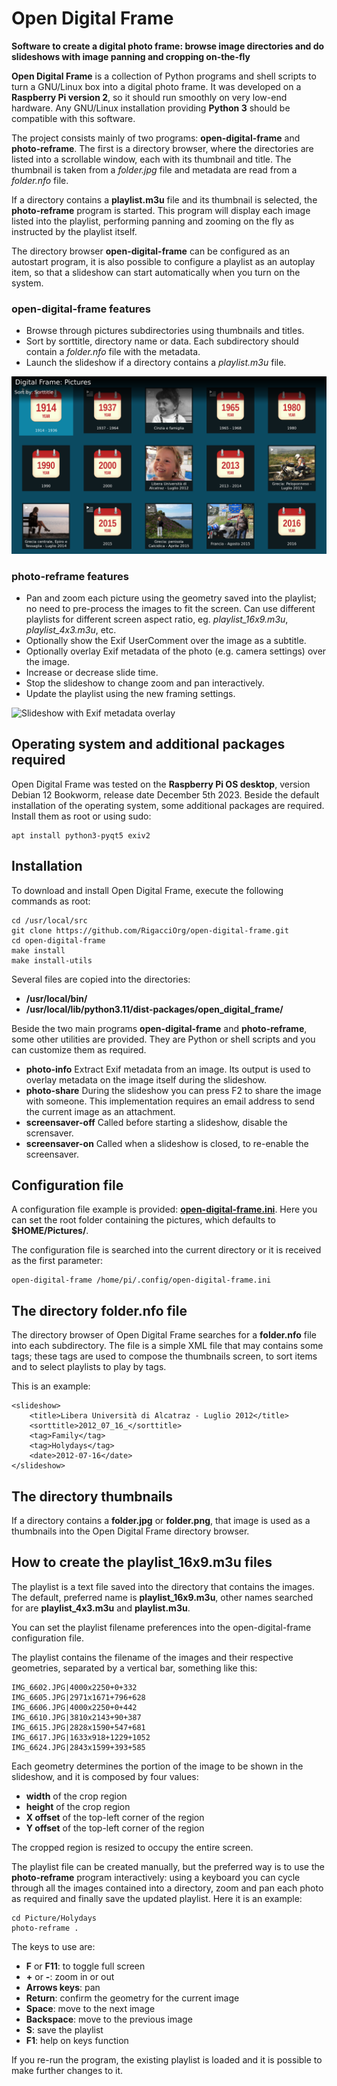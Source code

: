 # Open Digital Frame

**Software to create a digital photo frame: browse image directories and do slideshows with image panning and cropping on-the-fly**

**Open Digital Frame** is a collection of Python programs and 
shell scripts to turn a GNU/Linux box into a digital photo 
frame. It was developed on a **Raspberry Pi version 2**, so it 
should run smoothly on very low-end hardware. Any GNU/Linux 
installation providing **Python 3** should be compatible with 
this software.

The project consists mainly of two programs: 
**open-digital-frame** and **photo-reframe**. The first is a 
directory browser, where the directories are listed into a 
scrollable window, each with its thumbnail and title. The 
thumbnail is taken from a _folder.jpg_ file and metadata are 
read from a _folder.nfo_ file.

If a directory contains a **playlist.m3u** file and its 
thumbnail is selected, the **photo-reframe** program is started. 
This program will display each image listed into the playlist, 
performing panning and zooming on the fly as instructed by the 
playlist itself.

The directory browser **open-digital-frame** can be configured 
as an autostart program, it is also possible to configure a 
playlist as an autoplay item, so that a slideshow can start 
automatically when you turn on the system.

### open-digital-frame features

* Browse through pictures subdirectories using thumbnails and 
titles.
* Sort by sorttitle, directory name or data. Each subdirectory 
should contain a _folder.nfo_ file with the metadata.
* Launch the slideshow if a directory contains a _playlist.m3u_ 
file.

![Screenshot of the directory browser.](/screenshots/odf-browser.png)

### photo-reframe features

* Pan and zoom each picture using the geometry saved into the 
playlist; no need to pre-process the images to fit the screen. 
Can use different playlists for different screen aspect ratio, 
eg. *playlist_16x9.m3u*, *playlist_4x3.m3u*, etc.
* Optionally show the Exif UserComment over the image as a 
subtitle.
* Optionally overlay Exif metadata of the photo (e.g. camera 
settings) over the image.
* Increase or decrease slide time.
* Stop the slideshow to change zoom and pan interactively.
* Update the playlist using the new framing settings.

![Slideshow with Exif metadata overlay](//screenshots/photo-reframe-exif-metadata.png)

## Operating system and additional packages required

Open Digital Frame was tested on the **Raspberry Pi OS 
desktop**, version Debian 12 Bookworm, release date December 5th 
2023. Beside the default installation of the operating system, 
some additional packages are required. Install them as root or 
using sudo:

```
apt install python3-pyqt5 exiv2
```

## Installation

To download and install Open Digital Frame, execute the 
following commands as root:

```
cd /usr/local/src
git clone https://github.com/RigacciOrg/open-digital-frame.git
cd open-digital-frame
make install
make install-utils
```

Several files are copied into the directories:

* **/usr/local/bin/**
* **/usr/local/lib/python3.11/dist-packages/open_digital_frame/**

Beside the two main programs **open-digital-frame** and 
**photo-reframe**, some other utilities are provided. They are 
Python or shell scripts and you can customize them as required.

* **photo-info** Extract Exif metadata from an image. Its output 
is used to overlay metadata on the image itself during the 
slideshow.
* **photo-share** During the slideshow you can press F2 to share 
the image with someone. This implementation requires an email 
address to send the current image as an attachment.
* **screensaver-off** Called before starting a slideshow, 
disable the scrensaver.
* **screensaver-on** Called when a slideshow is closed, to 
re-enable the screensaver.

## Configuration file

A configuration file example is provided: 
**[open-digital-frame.ini](/etc/open-digital-frame.ini)**. Here 
you can set the root folder containing the pictures, which 
defaults to **$HOME/Pictures/**.

The configuration file is searched into the current directory or 
it is received as the first parameter:

```
open-digital-frame /home/pi/.config/open-digital-frame.ini
```

## The directory folder.nfo file

The directory browser of Open Digital Frame searches for a 
**folder.nfo** file into each subdirectory. The file is a simple 
XML file that may contains some tags; these tags are used to 
compose the thumbnails screen, to sort items and to select 
playlists to play by tags.

This is an example:

```
<slideshow>
    <title>Libera Università di Alcatraz - Luglio 2012</title>
    <sorttitle>2012_07_16_</sorttitle>
    <tag>Family</tag>
    <tag>Holydays</tag>
    <date>2012-07-16</date>
</slideshow>
```

## The directory thumbnails

If a directory contains a **folder.jpg** or **folder.png**, that 
image is used as a thumbnails into the Open Digital Frame 
directory browser.

## How to create the playlist_16x9.m3u files

The playlist is a text file saved into the directory that
contains the images. The default, preferred name is
**playlist_16x9.m3u**, other names searched for are
**playlist_4x3.m3u** and **playlist.m3u**.

You can set the playlist filename preferences into the
open-digital-frame configuration file.

The playlist contains the filename of the images and their
respective geometries, separated by a vertical bar, something
like this:

```
IMG_6602.JPG|4000x2250+0+332
IMG_6605.JPG|2971x1671+796+628
IMG_6606.JPG|4000x2250+0+442
IMG_6610.JPG|3810x2143+90+387
IMG_6615.JPG|2828x1590+547+681
IMG_6617.JPG|1633x918+1229+1052
IMG_6624.JPG|2843x1599+393+585
```

Each geometry determines the portion of the image to be shown in
the slideshow, and it is composed by four values:

* **width** of the crop region
* **height** of the crop region
* **X offset** of the top-left corner of the region
* **Y offset** of the top-left corner of the region

The cropped region is resized to occupy the entire screen.

The playlist file can be created manually, but the preferred way 
is to use the **photo-reframe** program interactively: using a 
keyboard you can cycle through all the images contained into a 
directory, zoom and pan each photo as required and finally save 
the updated playlist. Here it is an example:

```
cd Picture/Holydays
photo-reframe .
```
The keys to use are:

* **F** or **F11**: to toggle full screen
* **+** or **-**: zoom in or out
* **Arrows keys**: pan
* **Return**: confirm the geometry for the current image
* **Space**: move to the next image
* **Backspace**: move to the previous image
* **S**: save the playlist
* **F1**: help on keys function

If you re-run the program, the existing playlist is loaded and 
it is possible to make further changes to it.
